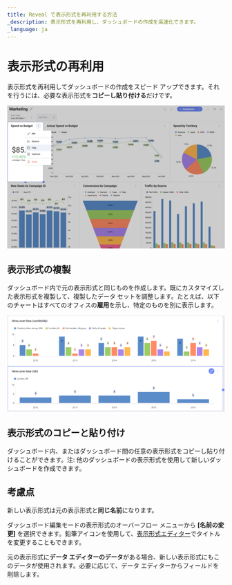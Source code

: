 ```yaml
---
title: Reveal で表示形式を再利用する方法 
_description: 表示形式を再利用し、ダッシュボードの作成を高速化できます。
_language: ja
---
```


# 表示形式の再利用

表示形式を再利用してダッシュボードの作成をスピード アップできます。それを行うには、必要な表示形式を**コピーし貼り付ける**だけです。

![Overflow menu of a visualization in a dashboard displayed](images/reusing-visualization-example.png)

## 表示形式の複製

ダッシュボード内で元の表示形式と同じものを作成します。既にカスタマイズした表示形式を複製して、複製したデータ セットを調整します。たとえば、以下のチャートはすべてのオフィスの**雇用**を示し、特定のものを別に表示します。

![Duplicated visualizations](images/duplicate-visualization-example.png)

## 表示形式のコピーと貼り付け

ダッシュボード内、またはダッシュボード間の任意の表示形式をコピーし貼り付けることができます。注: 他のダッシュボードの表示形式を使用して新しいダッシュボードを作成できます。

## 考慮点

新しい表示形式は元の表示形式と**同じ名前**になります。

ダッシュボード編集モードの表示形式のオーバーフロー メニューから **[名前の変更]** を選択できます。鉛筆アイコンを使用して、[表示形式エディター](visualization-editor.md)でタイトルを変更することもできます。

元の表示形式に**データ エディターのデータ**がある場合、新しい表示形式にもこのデータが使用されます。必要に応じて、データ エディターからフィールドを削除します。
